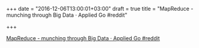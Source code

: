+++
date = "2016-12-06T13:00:01+03:00"
draft = true
title = "MapReduce - munching through Big Data · Applied Go  #reddit"

+++

<p><a href="https://t.co/pwM9YQQ12o">MapReduce - munching through Big Data · Applied Go  #reddit</a></p>
